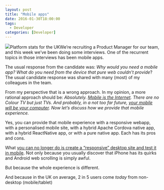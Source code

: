 ```yaml
---
layout: post
title: "Mobile apps"
date: 2016-01-30T18:00:00
tags:
  - Developer
categories: [Developer]
---
```


![](/img/1*nAkbUpNgOup_DZWNHiw4eA.png)Platform stats for the UKWe’re recruiting a Product Manager for our team, and this week we’ve been doing some interviews. One of the recurrent topics in those interviews has been mobile apps.

The usual response from the candidate was: _Why would you need a mobile app? What do you need from the device that pure web couldn’t provide_? The usual candidate response was shared with many (most) of my colleagues in the team.

From my perspective that is a wrong approach. In my opinion, a more rational approach should be: _Absolutely. _[_Mobile is the Internet_](http://ben-evans.com/benedictevans/2015/12/15/16-mobile-theses)_. There are no Colour TV but just TVs. And probably, in a not too far future, _[_your mobile will be your computer_](https://anxiousrobot.net/iphone-only-d3edd4ca1543#.qjqti9z94)_. Now let’s discuss how we provide that mobile experience._

Yes, you can provide that mobile experience with a responsive webapp, with a personalised mobile site, with a hybrid Apache Cordova native app, with a hybrid ReactNative app, or with a pure native app. Each has its pros and cons.

What [you can no longer do is create a “responsive” desktop site and test it in mobile](http://ben-evans.com/benedictevans/2015/5/14/mobile-first). Not only because you usually discover that iPhone has its quirks and Android web scrolling is simply awful.

But because the whole experience is different.

And because in the UK on average, 2 in 5 users come _today_ from non-desktop (mobile/tablet)
